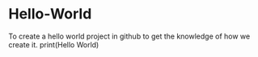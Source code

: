 # Hello-World
To create a hello world project in github to get the knowledge of how we create it.
print(Hello World)
